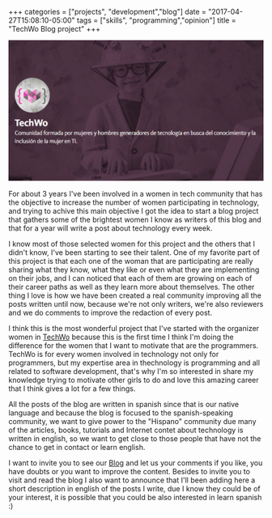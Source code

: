 +++
categories = ["projects", "development","blog"]
date = "2017-04-27T15:08:10-05:00"
tags = ["skills", "programming","opinion"]
title = "TechWo Blog project"
+++

![alt](/img/TechWoBlog.PNG)

For about 3 years I've been involved in a women in tech community that has the
objective to increase the number of women participating in technology, and trying
to achive this main objective I got the idea to start a blog project that gathers
some of the brightest women I know as writers of this blog and that for a year
will write a post about technology every week.

I know most of those selected women for this project and the others that I didn't
know, I've been starting to see their talent. One of my favorite part of this project
is that each one of the woman that are participating are really sharing what they
know, what they like or even what they are implementing on their jobs, and I can
noticed that each of them are growing on each of their career paths as well as they
learn more about themselves. The other thing I love is how we have been created
a real community improving all the posts written until now, because we're not only
writers, we're also reviewers and we do comments to improve the redaction of every
post.

I think this is the most wonderful project that I've started with the organizer women
in [TechWo](https://www.techwo.org/) because this is the first time I think I'm doing the difference for the
women that I want to motivate that are the programmers. TechWo is for every women
involved in technology not only for programmers, but my expertise area in thechnology
is programming and all related to software development, that's why I'm so interested
in share my knowledge trying to motivate other girls to do and love this amazing
career that I think gives a lot for a few things.

All the posts of the blog are written in spanish since that is our native language
and because the blog is focused to the spanish-speaking community, we want to give
power to the "Hispano" community due many of the articles, books, tutorials and Internet
contet about technology is written in english, so we want to get close to those people
that have not the chance to get in contact or learn english.

I want to invite you to see our [Blog](https://blog.techwomen.org.mx/) and let us your comments if you like, you have doubts
or you want to improve the content. Besides to invite you to visit and read the blog
I also want to announce that I'll been adding here a short description in english of
the posts I write, due I know they could be of your interest, it is possible that you could
be also interested in learn spanish :)
